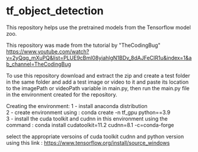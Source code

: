 # tf_object_detection
This repository helps use the pretrained models from the Tensorflow model zoo.

This repository was made from the tutorial by "TheCodingBug" https://www.youtube.com/watch?v=2yQqg_mXuPQ&list=PLUE9cBml08yiahlgN1BDv_8dAJFeCIR1u&index=1&ab_channel=TheCodingBug

To use this repository download and extract the zip and create a test folder in the same folder and add a test image or video to it and paste its location to the imagePath or videoPath variable in main.py, then run the main.py file in the environment created for the repository.


Creating the environment:
1 - install anaconda distribution                                                                                                                                                   
2 - create environment using :  conda create -n tf_gpu python==3.9                                                                                                                 
3 - install the cuda toolkit and cudnn in this environment using the command : conda install cudatoolkit=11.2 cudnn=8.1 -c=conda-forge                                             

select the appropriate versoins of cuda toolkit cudnn and python version using this link : https://www.tensorflow.org/install/source_windows
